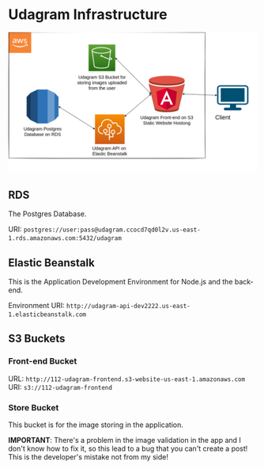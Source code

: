 # Udagram Infrastructure

![app infrastructure](./app-infrastructure.png)

## RDS

The Postgres Database.

URI: `postgres://user:pass@udagram.ccocd7qd0l2v.us-east-1.rds.amazonaws.com:5432/udagram`

## Elastic Beanstalk

This is the Application Development Environment for Node.js and the back-end.

Environment URI: `http://udagram-api-dev2222.us-east-1.elasticbeanstalk.com`

## S3 Buckets

### Front-end Bucket

URL: `http://112-udagram-frontend.s3-website-us-east-1.amazonaws.com`
URI: `s3://112-udagram-frontend`

### Store Bucket

This bucket is for the image storing in the application.

__IMPORTANT__: There's a problem in the image validation in the app and I don't know how to fix it, so this lead to a bug that you can't create a post! This is the developer's mistake not from my side!
